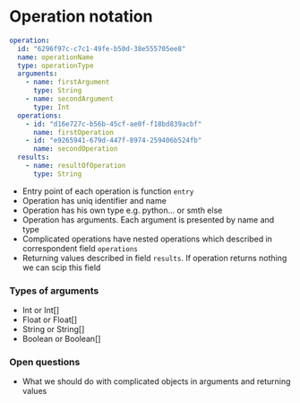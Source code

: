# Operation notation
```yaml
operation:
  id: "6296f97c-c7c1-49fe-b50d-38e555705ee8"
  name: operationName
  type: operationType
  arguments:
    - name: firstArgument
      type: String
    - name: secondArgument
      type: Int
  operations:
    - id: "d16e727c-b56b-45cf-ae0f-f18bd839acbf"
      name: firstOperation
    - id: "e9265941-679d-447f-8974-259406b524fb"
      name: secondOperation
  results:
    - name: resultOfOperation
      type: String
```

- Entry point of each operation is function ```entry```
- Operation has uniq identifier and name
- Operation has his own type e.g. python... or smth else
- Operation has arguments. Each argument is presented by name and type
- Complicated operations have nested operations which described in correspondent field ```operations```
- Returning values described in field ```results```. If operation returns nothing we can scip this field

### Types of arguments
- Int or Int[]
- Float or Float[]
- String or String[]
- Boolean or Boolean[]


### Open questions
- What we should do with complicated objects in arguments and returning values
